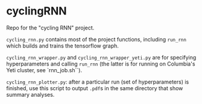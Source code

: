 # cyclingRNN

Repo for the "cycling RNN" project.

`cycling_rnn.py` contains most of the project functions, including `run_rnn` which builds and trains the tensorflow graph.

`cycling_rnn_wrapper.py` and `cycling_rnn_wrapper_yeti.py` are for specifying hyperparameters and calling `run_rnn` (the latter is for running on Columbia's Yeti cluster, see `rnn_job.sh``).

`cycling_rnn_plotter.py`: after a particular run (set of hyperparameters) is finished, use this script to output `.pdf`s in the same directory that show summary analyses.

